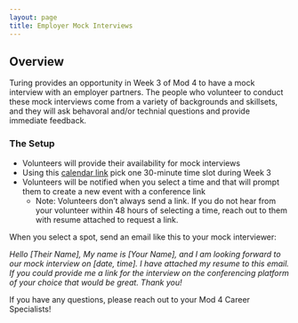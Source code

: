```yaml
---
layout: page
title: Employer Mock Interviews
---
```


## Overview
Turing provides an opportunity in Week 3 of Mod 4 to have a mock interview with an employer partners. The people who volunteer to conduct these mock interviews come from a variety of backgrounds and skillsets, and they will ask behavoral and/or technial questions and provide immediate feedback.

### The Setup
* Volunteers will provide their availability for mock interviews
* Using this [calendar link](http://bit.ly/Mod4Mock) pick one 30-minute time slot during Week 3
* Volunteers will be notified when you select a time and that will prompt them to create a new event with a conference link
  * Note: Volunteers don’t always send a link. If you do not hear from your volunteer within 48 hours of selecting a time, reach out to them with resume attached to request a link.

When you select a spot, send an email like this to your mock interviewer:

*Hello [Their Name], 
My name is [Your Name], and I am looking forward to our mock interview on [date, time]. I have attached my resume to this email. If you could provide me a link for the interview on the conferencing platform of your choice that would be great. 
Thank you!*

If you have any questions, please reach out to your Mod 4 Career Specialists!
